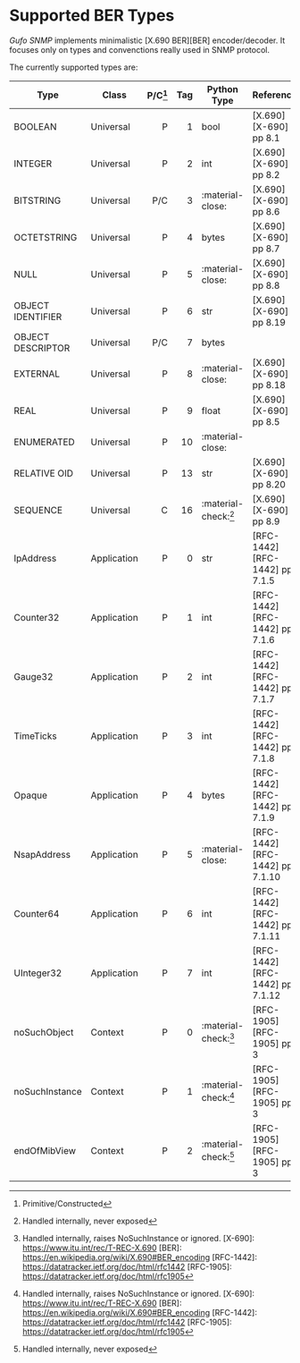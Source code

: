 # Supported BER Types

*Gufo SNMP* implements minimalistic [X.690 BER][BER] encoder/decoder. It focuses only on types
and convenctions really used in SNMP protocol.

The currently supported types are:

| Type              | Class       | P/C[^1] |  Tag | Python Type          | Reference                      |
| ----------------- | ----------- | ------: | ---: | -------------------- | ------------------------------ |
| BOOLEAN           | Universal   |       P |    1 | bool                 | [X.690][X-690] pp 8.1          |
| INTEGER           | Universal   |       P |    2 | int                  | [X.690][X-690] pp 8.2          |
| BITSTRING         | Universal   |     P/C |    3 | :material-close:     | [X.690][X-690] pp 8.6          |
| OCTETSTRING       | Universal   |       P |    4 | bytes                | [X.690][X-690] pp 8.7          |
| NULL              | Universal   |       P |    5 | :material-close:     | [X.690][X-690] pp 8.8          |
| OBJECT IDENTIFIER | Universal   |       P |    6 | str                  | [X.690][X-690] pp 8.19         |
| OBJECT DESCRIPTOR | Universal   |     P/C |    7 | bytes                |                                |
| EXTERNAL          | Universal   |       P |    8 | :material-close:     | [X.690][X-690] pp 8.18         |
| REAL              | Universal   |       P |    9 | float                | [X.690][X-690] pp 8.5          |
| ENUMERATED        | Universal   |       P |   10 | :material-close:     |                                |
| RELATIVE OID      | Universal   |       P |   13 | str                  | [X.690][X-690] pp 8.20         |
| SEQUENCE          | Universal   |       C |   16 | :material-check:[^2] | [X.690][X-690] pp 8.9          |
| IpAddress         | Application |       P |    0 | str                  | [RFC-1442][RFC-1442] pp 7.1.5  |
| Counter32         | Application |       P |    1 | int                  | [RFC-1442][RFC-1442] pp 7.1.6  |
| Gauge32           | Application |       P |    2 | int                  | [RFC-1442][RFC-1442] pp 7.1.7  |
| TimeTicks         | Application |       P |    3 | int                  | [RFC-1442][RFC-1442] pp 7.1.8  |
| Opaque            | Application |       P |    4 | bytes                | [RFC-1442][RFC-1442] pp 7.1.9  |
| NsapAddress       | Application |       P |    5 | :material-close:     | [RFC-1442][RFC-1442] pp 7.1.10 |
| Counter64         | Application |       P |    6 | int                  | [RFC-1442][RFC-1442] pp 7.1.11 |
| UInteger32        | Application |       P |    7 | int                  | [RFC-1442][RFC-1442] pp 7.1.12 |
| noSuchObject      | Context     |       P |    0 | :material-check:[^3] | [RFC-1905][RFC-1905] pp 3      |
| noSuchInstance    | Context     |       P |    1 | :material-check:[^3] | [RFC-1905][RFC-1905] pp 3      |
| endOfMibView      | Context     |       P |    2 | :material-check:[^2] | [RFC-1905][RFC-1905] pp 3      |

[^1]: Primitive/Constructed
[^2]: Handled internally, never exposed
[^3]: Handled internally, raises NoSuchInstance or ignored.
[X-690]: https://www.itu.int/rec/T-REC-X.690
[BER]: https://en.wikipedia.org/wiki/X.690#BER_encoding
[RFC-1442]: https://datatracker.ietf.org/doc/html/rfc1442
[RFC-1905]: https://datatracker.ietf.org/doc/html/rfc1905